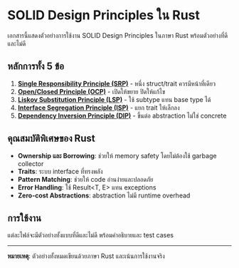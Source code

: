 # SOLID Design Principles ใน Rust

เอกสารนี้แสดงตัวอย่างการใช้งาน SOLID Design Principles ในภาษา Rust พร้อมตัวอย่างที่ดีและไม่ดี

## หลักการทั้ง 5 ข้อ

1. **[Single Responsibility Principle (SRP)](./01-single-responsibility-principle.md)** - หนึ่ง struct/trait ควรมีหน้าที่เดียว
2. **[Open/Closed Principle (OCP)](./02-open-closed-principle.md)** - เปิดให้ขยาย ปิดให้แก้ไข
3. **[Liskov Substitution Principle (LSP)](./03-liskov-substitution-principle.md)** - ใช้ subtype แทน base type ได้
4. **[Interface Segregation Principle (ISP)](./04-interface-segregation-principle.md)** - แยก trait ให้เล็กลง
5. **[Dependency Inversion Principle (DIP)](./05-dependency-inversion-principle.md)** - ขึ้นต่อ abstraction ไม่ใช่ concrete

## คุณสมบัติพิเศษของ Rust

- **Ownership และ Borrowing**: ช่วยให้ memory safety โดยไม่ต้องใช้ garbage collector
- **Traits**: ระบบ interface ที่ทรงพลัง
- **Pattern Matching**: ช่วยให้ code อ่านง่ายและปลอดภัย
- **Error Handling**: ใช้ Result<T, E> แทน exceptions
- **Zero-cost Abstractions**: abstraction ไม่มี runtime overhead

## การใช้งาน

แต่ละไฟล์จะมีตัวอย่างทั้งแบบที่ดีและไม่ดี พร้อมคำอธิบายและ test cases

---

**หมายเหตุ**: ตัวอย่างทั้งหมดเขียนด้วยภาษา Rust และเน้นการใช้งานจริง 